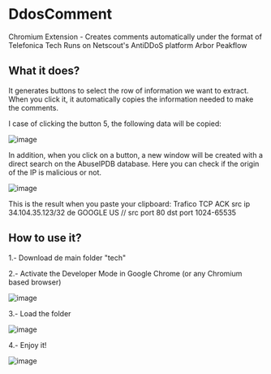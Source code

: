 # DdosComment
Chromium Extension - Creates comments automatically under the format of Telefonica Tech
Runs on Netscout's AntiDDoS platform Arbor Peakflow

## What it does?

It generates buttons to select the row of information we want to extract. When you click it, it automatically copies the information needed to make the comments.

I case of clicking the button 5, the following data will be copied:

![image](https://github.com/Alegarr180/DdosComment/assets/57905049/da6813c0-00b4-4e26-a620-76f26ffdac2e)

In addition, when you click on a button, a new window will be created with a direct search on the AbuseIPDB database. Here you can check if the origin of the IP is malicious or not.

![image](https://github.com/Alegarr180/DdosComment/assets/57905049/a678a229-aaa0-4e26-9e1d-a56975541ee8)

This is the result when you paste your clipboard: Trafico TCP ACK src ip 34.104.35.123/32 de GOOGLE US // src port 80 dst port 1024-65535

## How to use it?

1.- Download de main folder "tech"

2.- Activate the Developer Mode in Google Chrome (or any Chromium based browser)

![image](https://github.com/Alegarr180/DdosComment/assets/57905049/0ce31e6e-c251-4259-86f0-bc32d2dec567)

3.- Load the folder

![image](https://github.com/Alegarr180/DdosComment/assets/57905049/623b7b9f-4211-4c12-8402-1dbafc3fa61e)

4.- Enjoy it!

![image](https://github.com/Alegarr180/DdosComment/assets/57905049/a337028c-3acc-4c66-b5bc-d3bdf0eb621b)
